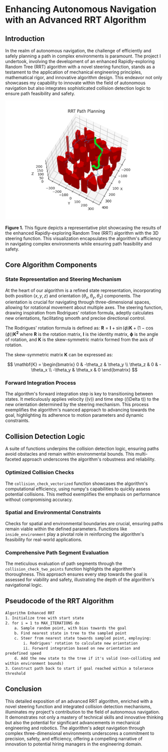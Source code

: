 
# Enhancing Autonomous Navigation with an Advanced RRT Algorithm

## Introduction

In the realm of autonomous navigation, the challenge of efficiently and safely planning a path in complex environments is paramount. The project I undertook, involving the development of an enhanced Rapidly-exploring Random Tree (RRT) algorithm with a novel steering function, stands as a testament to the application of mechanical engineering principles, mathematical rigor, and innovative algorithm design. This endeavor not only showcases my capability to innovate within the field of autonomous navigation but also integrates sophisticated collision detection logic to ensure path feasibility and safety.

![RRT Steering](rrt_steering.png)

**Figure 1.** This figure depicts a representative plot showcasing the results of the enhanced Rapidly-exploring Random Tree (RRT) algorithm with the 3D steering function. This visualization encapsulates the algorithm's afficiency in navigating complex environments while ensuring path feasibility and safety.

## Core Algorithm Components

### State Representation and Steering Mechanism

At the heart of our algorithm is a refined state representation, incorporating both position $(x, y, z)$ and orientation $(	\theta_x, 	\theta_y, 	\theta_z)$ components. The orientation is crucial for navigating through three-dimensional spaces, allowing for rotational movement about multiple axes. The steering function, drawing inspiration from Rodrigues' rotation formula, adeptly calculates new orientations, facilitating smooth and precise directional control.

The Rodrigues' rotation formula is defined as:
$\mathbf{R} = \mathbf{I} + \sin(\phi)\mathbf{K} + (1 - \cos(\phi))\mathbf{K^2}$
where $\mathbf{R}$ is the rotation matrix, $\mathbf{I}$ is the identity matrix, $\mathbf{\phi}$ is the angle of rotation, and $\mathbf{K}$ is the skew-symmetric matrix formed from the axis of rotation.

The skew-symmetric matrix $\mathbf{K}$ can be expressed as:

$$
\mathbf{K} = \begin{bmatrix}
0 & -\theta_z & \theta_y \\
\theta_z & 0 & -\theta_x \\
-\theta_y & \theta_x & 0
\end{bmatrix}
$$

### Forward Integration Process

The algorithm's forward integration step is key to transitioning between states. It meticulously applies velocity \((v)\) and time step \((\Delta t)\) to the new orientation determined by the steering mechanism. This process exemplifies the algorithm's nuanced approach to advancing towards the goal, highlighting its adherence to motion parameters and dynamic constraints.

## Collision Detection Logic

A suite of functions underpins the collision detection logic, ensuring paths avoid obstacles and remain within environmental bounds. This multi-faceted approach underscores the algorithm's robustness and reliability.

### Optimized Collision Checks

The `collision_check_vectorized` function showcases the algorithm's computational efficiency, using numpy's capabilities to quickly assess potential collisions. This method exemplifies the emphasis on performance without compromising accuracy.

### Spatial and Environmental Constraints

Checks for spatial and environmental boundaries are crucial, ensuring paths remain viable within the defined parameters. Functions like `inside_environment` play a pivotal role in reinforcing the algorithm's feasibility for real-world applications.

### Comprehensive Path Segment Evaluation

The meticulous evaluation of path segments through the `collision_check_two_points` function highlights the algorithm's thoroughness. This approach ensures every step towards the goal is assessed for viability and safety, illustrating the depth of the algorithm's navigational logic.

## Pseudocode of the RRT Algorithm

```plaintext
Algorithm Enhanced RRT
1. Initialize tree with start state
2. for i = 1 to MAX_ITERATIONS do
    a. Sample random point, with bias towards the goal
    b. Find nearest state in tree to the sampled point
    c. Steer from nearest state towards sampled point, employing:
        i. Rodrigues' rotation to calculate new orientation
        ii. Forward integration based on new orientation and predefined speed
    d. Add the new state to the tree if it's valid (non-colliding and within environment bounds)
3. Construct path back to start if goal reached within a tolerance threshold
```

## Conclusion

This detailed exposition of an advanced RRT algorithm, enriched with a novel steering function and integrated collision detection mechanisms, illuminates my project's contribution to the field of autonomous navigation. It demonstrates not only a mastery of technical skills and innovative thinking but also the potential for significant advancements in mechanical engineering and robotics. The algorithm's adept navigation through complex three-dimensional environments underscores a commitment to precision, safety, and efficiency, offering a compelling narrative of innovation to potential hiring managers in the engineering domain.
